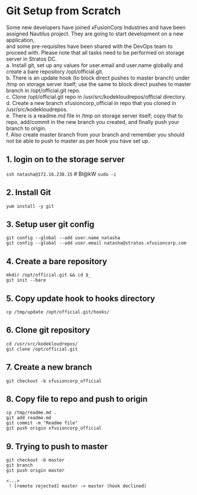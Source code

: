 # Git Setup from Scratch
Some new developers have joined xFusionCorp Industries and have been assigned Nautilus project. They are going to start development on a new application,  
and some pre-requisites have been shared with the DevOps team to proceed with. Please note that all tasks need to be performed on storage server in Stratos DC.  
a. Install git, set up any values for user.email and user.name globally and create a bare repository /opt/official.git.  
b. There is an update hook (to block direct pushes to master branch) under /tmp on storage server itself; use the same to block direct pushes to master branch in /opt/official.git repo.  
c. Clone /opt/official.git repo in /usr/src/kodekloudrepos/official directory.  
d. Create a new branch xfusioncorp_official in repo that you cloned in /usr/src/kodekloudrepos.  
e. There is a readme.md file in /tmp on storage server itself; copy that to repo, add/commit in the new branch you created, and finally push your branch to origin.  
f. Also create master branch from your branch and remember you should not be able to push to master as per hook you have set up.


## 1.  login on to the storage server
`ssh natasha@172.16.238.15`    # Bl@kW
`sudo -i`

## 2. Install Git
`yum install -y git`

## 3. Setup user git config
`git config --global --add user.name natasha`  
`git config --global --add user.email natasha@stratos.xfusioncorp.com`


## 4. Create a bare repository
`mkdir /opt/official.git && cd $_`  
`git init --bare`


## 5. Copy update hook to hooks directory
`cp /tmp/update /opt/official.git/hooks/`


## 6. Clone git repository
`cd /usr/src/kodekloudrepos/`  
`git clone /opt/official.git`  


## 7. Create a new branch
`git checkout -b xfusioncorp_official`


## 8. Copy file to repo and push to origin
`cp /tmp/readme.md .`  
`git add readme.md`  
`git commit -m "Readme file"`  
`git push origin xfusioncorp_official`


## 9. Trying to push to master
`git checkout -b master`  
`git branch`  
`git push origin master`  
```console
<...>
 ! [remote rejected] master -> master (hook declined)
```
